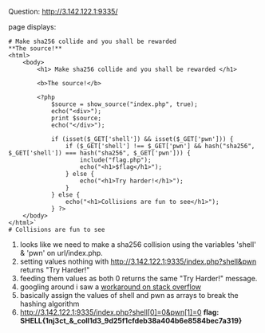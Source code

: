 
Question:
http://3.142.122.1:9335/

page displays:
```
# Make sha256 collide and you shall be rewarded
**The source!**
<html>  
    <body>  
        <h1> Make sha256 collide and you shall be rewarded </h1>  
  
        <b>The source!</b>  
  
        <?php  
            $source = show_source("index.php", true);  
            echo("<div>");  
            print $source;  
            echo("</div>");  
  
            if (isset($_GET['shell']) && isset($_GET['pwn'])) {  
                if ($_GET['shell'] !== $_GET['pwn'] && hash("sha256", $_GET['shell']) === hash("sha256", $_GET['pwn'])) {  
                    include("flag.php");  
                    echo("<h1>$flag</h1>");  
                } else {  
                    echo("<h1>Try harder!</h1>");  
                }  
            } else {  
                echo("<h1>Collisions are fun to see</h1>");  
            } ?>  
    </body>  
</html>`
# Collisions are fun to see
```

1) looks like we need to make a sha256 collision using the variables 'shell' & 'pwn' on url/index.php.
2) setting values nothing with http://3.142.122.1:9335/index.php?shell&pwn returns "Try Harder!"
3) feeding them values as both 0 returns the same "Try Harder!" message.
4) googling around i saw a [workaround on stack overflow](https://stackoverflow.com/questions/53080807/sha256-hash-collisions-between-two-strings/53081240)
5) basically assign the values of shell and pwn as arrays to break the hashing algorithm
6) http://3.142.122.1:9335/index.php?shell[0]=0&pwn[1]=0
**flag: SHELL{1nj3ct\_&\_coll1d3\_9d25f1cfdeb38a404b6e8584bec7a319}**